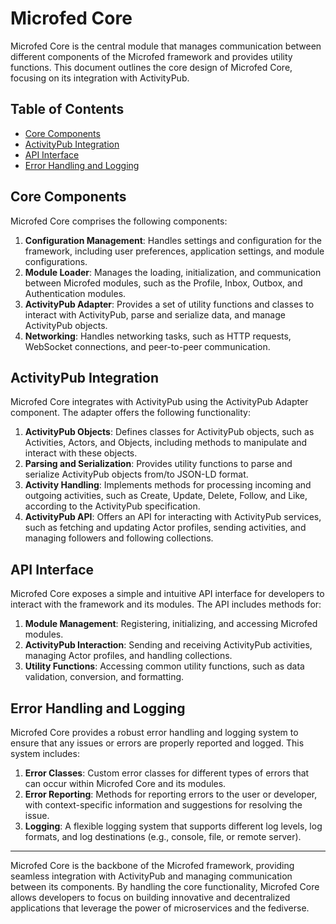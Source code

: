# Microfed Core

Microfed Core is the central module that manages communication between different components of the Microfed framework and provides utility functions. This document outlines the core design of Microfed Core, focusing on its integration with ActivityPub.

## Table of Contents

- [Core Components](#core-components)
- [ActivityPub Integration](#activitypub-integration)
- [API Interface](#api-interface)
- [Error Handling and Logging](#error-handling-and-logging)

## Core Components

Microfed Core comprises the following components:

1. **Configuration Management**: Handles settings and configuration for the framework, including user preferences, application settings, and module configurations.
2. **Module Loader**: Manages the loading, initialization, and communication between Microfed modules, such as the Profile, Inbox, Outbox, and Authentication modules.
3. **ActivityPub Adapter**: Provides a set of utility functions and classes to interact with ActivityPub, parse and serialize data, and manage ActivityPub objects.
4. **Networking**: Handles networking tasks, such as HTTP requests, WebSocket connections, and peer-to-peer communication.

## ActivityPub Integration

Microfed Core integrates with ActivityPub using the ActivityPub Adapter component. The adapter offers the following functionality:

1. **ActivityPub Objects**: Defines classes for ActivityPub objects, such as Activities, Actors, and Objects, including methods to manipulate and interact with these objects.
2. **Parsing and Serialization**: Provides utility functions to parse and serialize ActivityPub objects from/to JSON-LD format.
3. **Activity Handling**: Implements methods for processing incoming and outgoing activities, such as Create, Update, Delete, Follow, and Like, according to the ActivityPub specification.
4. **ActivityPub API**: Offers an API for interacting with ActivityPub services, such as fetching and updating Actor profiles, sending activities, and managing followers and following collections.

## API Interface

Microfed Core exposes a simple and intuitive API interface for developers to interact with the framework and its modules. The API includes methods for:

1. **Module Management**: Registering, initializing, and accessing Microfed modules.
2. **ActivityPub Interaction**: Sending and receiving ActivityPub activities, managing Actor profiles, and handling collections.
3. **Utility Functions**: Accessing common utility functions, such as data validation, conversion, and formatting.

## Error Handling and Logging

Microfed Core provides a robust error handling and logging system to ensure that any issues or errors are properly reported and logged. This system includes:

1. **Error Classes**: Custom error classes for different types of errors that can occur within Microfed Core and its modules.
2. **Error Reporting**: Methods for reporting errors to the user or developer, with context-specific information and suggestions for resolving the issue.
3. **Logging**: A flexible logging system that supports different log levels, log formats, and log destinations (e.g., console, file, or remote server).

---

Microfed Core is the backbone of the Microfed framework, providing seamless integration with ActivityPub and managing communication between its components. By handling the core functionality, Microfed Core allows developers to focus on building innovative and decentralized applications that leverage the power of microservices and the fediverse.
